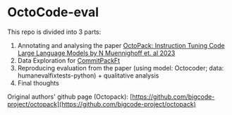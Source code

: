 # OctoCode-eval
This repo is divided into 3 parts:
1) Annotating and analysing the paper [OctoPack: Instruction Tuning Code Large Language Models by N Muennighoff et. al 2023](https://arxiv.org/abs/2308.07124)
2) Data Exploration for [CommitPackFt](https://huggingface.co/datasets/bigcode/commitpackft)
3) Reproducing evaluation from the paper (using model: Octocoder; data: humanevalfixtests-python) + qualitative analysis
4) Final thoughts  
 


Original authors' github page (Octopack): [https://github.com/bigcode-project/octopack](https://github.com/bigcode-project/octopack)
